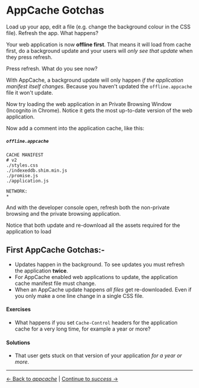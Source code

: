 # AppCache Gotchas

Load up your app, edit a file (e.g. change the background colour in the CSS file).  Refresh the app.  What happens?

Your web application is now **offline first**.  That means it will load from cache first, do a background update and your users will *only see that update* when they press refresh.

Press refresh.  What do you see now?

With AppCache, a background update will only happen *if the application manifest itself changes*.  Because you haven't updated the `offline.appcache` file it won't update.

Now try loading the web application in an Private Browsing Window (Incognito in Chrome).  Notice it gets the most up-to-date version of the web application.

Now add a comment into the application cache, like this:

##### `offline.appcache`

```
CACHE MANIFEST
# v2
./styles.css
./indexeddb.shim.min.js
./promise.js
./application.js

NETWORK:
*
```

And with the developer console open, refresh both the non-private browsing and the private browsing application.

Notice that both update and re-download all the assets required for the application to load

## First AppCache Gotchas:-

- Updates happen in the background.  To see updates you must refresh the application **twice**.
- For AppCache enabled web applications to update, the application cache manifest file must change.
- When an AppCache update happens *all files* get re-downloaded.  Even if you only make a one line change in a single CSS file.

#### Exercises

- What happens if you set `Cache-Control` headers for the application cache for a very long time, for example a year or more?

#### Solutions

- That user gets stuck on that version of your application *for a year or more*.

---

[← Back to *appcache*](../11-appcache) | [Continue to *success* →](../13-success)
